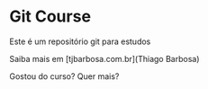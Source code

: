 # Git Course

Este é um repositório git para estudos

Saiba mais em [tjbarbosa.com.br](Thiago Barbosa)

Gostou do curso? Quer mais?